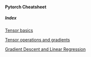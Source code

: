 #### Pytorch Cheatsheet 


##### Index

[Tensor basics](https://github.com/hrshwrdhn/ai_cheat/blob/main/pytorch_1/tensor_basic.md)

[Tensor operations and gradients](https://github.com/hrshwrdhn/ai_cheat/blob/main/pytorch_1/Tensor_operations_gradients.md)

[Gradient Descent and Linear Regression](https://github.com/hrshwrdhn/ai_cheat/blob/main/pytorch_1/linear-regression.md)
